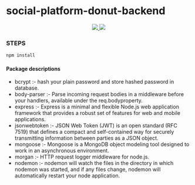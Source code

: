 # social-platform-donut-backend

<p align="center">
    <a href="https://travis-ci.org/devesh-verma/social-platform-donut-backend" alt="BuildInfo">
        <img src="https://travis-ci.org/devesh-verma/social-platform-donut-backend.svg?branch=development" />
    </a>
    <a href="https://codecov.io/gh/devesh-verma/social-platform-donut-backend">
        <img src="https://codecov.io/gh/devesh-verma/social-platform-donut-backend/branch/development/graph/badge.svg" />
    </a>
</p>

### STEPS

```.sh
npm install
```

#### Package descriptions
- bcrypt :- hash your plain password and store hashed password in database.
- body-parser :- Parse incoming request bodies in a middleware before your handlers, available under the req.bodyproperty.
- express :- Express is a minimal and flexible Node.js web application framework that provides a robust set of features for web and mobile applications.
- jsonwebtoken :- JSON Web Token (JWT) is an open standard (RFC 7519) that defines a compact and self-contained way for securely transmitting information between parties as a JSON object.
- mongoose :- Mongoose is a MongoDB object modeling tool designed to work in an asynchronous environment.
- morgan :- HTTP request logger middleware for node.js.
- nodemon :- nodemon will watch the files in the directory in which nodemon was started, and if any files change, nodemon will automatically restart your node application.

